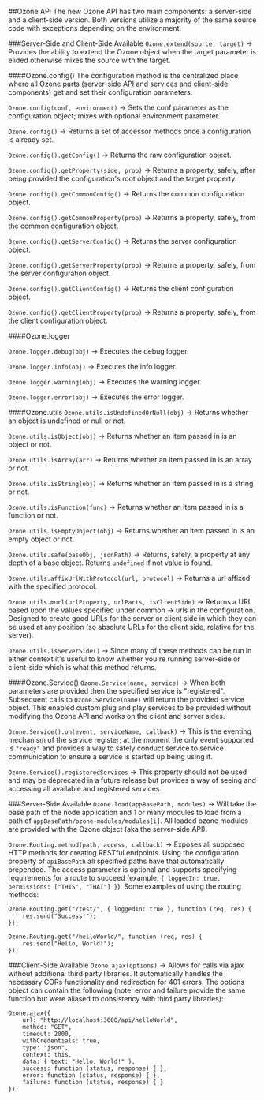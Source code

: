 ##Ozone API
The new Ozone API has two main components: a server-side and a client-side version. Both versions utilize a majority of the same source code with exceptions depending on the environment.

###Server-Side and Client-Side Available
```Ozone.extend(source, target)``` -> Provides the ability to extend the Ozone object when the target parameter is elided otherwise mixes the source with the target.

####Ozone.config()
The configuration method is the centralized place where all Ozone parts (server-side API and services and client-side components) get and set their configuration parameters.

```Ozone.config(conf, environment)``` -> Sets the conf parameter as the configuration object; mixes with optional environment parameter.

```Ozone.config()``` -> Returns a set of accessor methods once a configuration is already set.

```Ozone.config().getConfig()``` -> Returns the raw configuration object.

```Ozone.config().getProperty(side, prop)``` -> Returns a property, safely, after being provided the configuration's root object and the target property.

```Ozone.config().getCommonConfig()``` -> Returns the common configuration object.

```Ozone.config().getCommonProperty(prop)``` -> Returns a property, safely, from the common configuration object.

```Ozone.config().getServerConfig()``` -> Returns the server configuration object.

```Ozone.config().getServerProperty(prop)``` -> Returns a property, safely, from the server configuration object.

```Ozone.config().getClientConfig()``` -> Returns the client configuration object.

```Ozone.config().getClientProperty(prop)``` -> Returns a property, safely, from the client configuration object.

####Ozone.logger

```Ozone.logger.debug(obj)``` -> Executes the debug logger.

```Ozone.logger.info(obj)``` -> Executes the info logger.

```Ozone.logger.warning(obj)``` -> Executes the warning logger.

```Ozone.logger.error(obj)``` -> Executes the error logger.

####Ozone.utils
```Ozone.utils.isUndefinedOrNull(obj)``` -> Returns whether an object is undefined or null or not.

```Ozone.utils.isObject(obj)``` -> Returns whether an item passed in is an object or not.

```Ozone.utils.isArray(arr)``` -> Returns whether an item passed in is an array or not.

```Ozone.utils.isString(obj)``` -> Returns whether an item passed in is a string or not.

```Ozone.utils.isFunction(func)``` -> Returns whether an item passed in is a function or not.

```Ozone.utils.isEmptyObject(obj)``` -> Returns whether an item passed in is an empty object or not.

```Ozone.utils.safe(baseObj, jsonPath)``` -> Returns, safely, a property at any depth of a base object. Returns ```undefined``` if not value is found.

```Ozone.utils.affixUrlWithProtocol(url, protocol)``` -> Returns a url affixed with the specified protocol.

```Ozone.utils.murl(urlProperty, urlParts, isClientSide)``` -> Returns a URL based upon the values specified under common -> urls in the configuration. Designed to create good URLs for the server or client side in which they can be used at any position (so absolute URLs for the client side, relative for the server).

```Ozone.utils.isServerSide()``` -> Since many of these methods can be run in either context it's useful to know whether you're running server-side or client-side which is what this method returns.

####Ozone.Service()
```Ozone.Service(name, service)``` -> When both parameters are provided then the specified service is "registered". Subsequent calls to ```Ozone.Service(name)``` will return the provided service object. This enabled custom plug and play services to be provided without modifying the Ozone API and works on the client and server sides.

```Ozone.Service().on(event, serviceName, callback)``` -> This is the eventing mechanism of the service register; at the moment the only event supported is ```"ready"``` and provides a way to safely conduct service to service communication to ensure a service is started up being using it.

```Ozone.Service().registeredServices``` -> This property should not be used and may be deprecated in a future release but provides a way of seeing and accessing all available and registered services.

###Server-Side Available
```Ozone.load(appBasePath, modules)``` -> Will take the base path of the node application and 1 or many modules to load from a path of ```appBasePath/ozone-modules/modules[i]```. All loaded ozone modules are provided with the Ozone object (aka the server-side API).

```Ozone.Routing.method(path, access, callback)``` -> Exposes all supposed HTTP methods for creating RESTful endpoints. Using the configuration property of ```apiBasePath``` all specified paths have that automatically prepended. The access parameter is optional and supports specifying requirements for a route to succeed (example: ```{ loggedIn: true, permissions: ["THIS", "THAT"] }```). Some examples of using the routing methods:

```
Ozone.Routing.get("/test/", { loggedIn: true }, function (req, res) {
    res.send("Success!");
});
```

```
Ozone.Routing.get("/helloWorld/", function (req, res) {
    res.send("Hello, World!");
});
```

###Client-Side Available
```Ozone.ajax(options)``` -> Allows for calls via ajax without additional third party libraries. It automatically handles the necessary CORs functionality and redirection for 401 errors. The options object can contain the following (note: error and failure provide the same function but were aliased to consistency with third party libraries):

```
Ozone.ajax({
    url: "http://localhost:3000/api/helloWorld",
    method: "GET",
    timeout: 2000,
    withCredentials: true,
    type: "json",
    context: this,
    data: { text: "Hello, World!" },
    success: function (status, response) { },
    error: function (status, response) { },
    failure: function (status, response) { }
});
```
